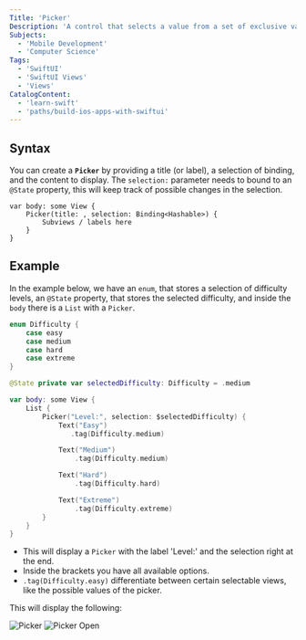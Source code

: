 ```yaml
---
Title: 'Picker'
Description: 'A control that selects a value from a set of exclusive values.'
Subjects:
  - 'Mobile Development'
  - 'Computer Science'
Tags:
  - 'SwiftUI'
  - 'SwiftUI Views'
  - 'Views'
CatalogContent:
  - 'learn-swift'
  - 'paths/build-ios-apps-with-swiftui'
---
```



## Syntax

You can create a **`Picker`** by providing a title (or label), a selection of binding, and the content to display. The `selection:` parameter needs to bound to an `@State` property, this will keep track of possible changes in the selection.

```pseudo
var body: some View {
    Picker(title: , selection: Binding<Hashable>) {
        Subviews / labels here
    }
}
```

## Example

In the example below, we have an `enum`, that stores a selection of difficulty levels, an `@State` property, that stores the selected difficulty, and inside the `body` there is a `List` with a `Picker`. 

```swift
enum Difficulty {
    case easy
    case medium
    case hard
    case extreme
}

@State private var selectedDifficulty: Difficulty = .medium

var body: some View {
    List {
        Picker("Level:", selection: $selectedDifficulty) {
            Text("Easy")
               .tag(Difficulty.medium)

            Text("Medium")
                .tag(Difficulty.medium)

            Text("Hard")
                .tag(Difficulty.hard)

            Text("Extreme")
                .tag(Difficulty.extreme)
        }
    }
}

```

- This will display a `Picker` with the label 'Level:' and the selection right at the end.
- Inside the brackets you have all available options.
- `.tag(Difficulty.easy)` differentiate between certain selectable views, like the possible values of the picker.

This will display the following:

![Picker](https://raw.githubusercontent.com/Codecademy/docs/main/media/swiftui-picker.png)
![Picker Open](https://raw.githubusercontent.com/Codecademy/docs/main/media/swiftui-picker-open.png)
